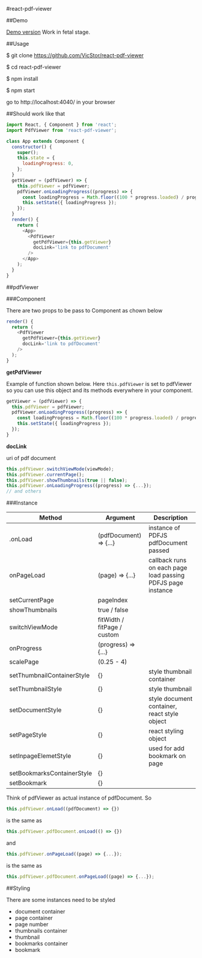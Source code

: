 #react-pdf-viewer

##Demo

[Demo version](https://calm-ridge-49297.herokuapp.com/)
Work in fetal stage.

##Usage

$ git clone https://github.com/VicStor/react-pdf-viewer

$ cd react-pdf-viewer

$ npm install

$ npm start

go to http://localhost:4040/ in your browser

##Should work like that

```js
import React, { Component } from 'react';
import PdfViewer from 'react-pdf-viewer';

class App extends Component {
  constructor() {
    super();
    this.state = {
      loadingProgress: 0,
    };
  }
  getViewer = (pdfViewer) => {
    this.pdfViewer = pdfViewer;
    pdfViewer.onLoadingProgress((progress) => {
      const loadingProgress = Math.floor((100 * progress.loaded) / progress.total);
      this.setState({ loadingProgress });
    });
  }
  render() {
    return (
      <App>
        <PdfViewer
          getPdfViewer={this.getViewer}
          docLink='link to pdfDocument'
        />
      </App>
    );
  }
}
```

##pdfViewer

###Component

There are two props to be pass to <PdfViewer /> Component as chown below
```js
render() {
  return (
    <PdfViewer
      getPdfViewer={this.getViewer}
      docLink='link to pdfDocument'
    />
  );
}
```
**getPdfViewer**

Example of function shown below. Here `this.pdfViewer` is set to pdfViewer so you can use this object and its methods everywhere in your component.
```js
getViewer = (pdfViewer) => {
  this.pdfViewer = pdfViewer;
  pdfViewer.onLoadingProgress((progress) => {
    const loadingProgress = Math.floor((100 * progress.loaded) / progress.total);
    this.setState({ loadingProgress });
  });
}
```
**docLink**

uri of pdf document

```js
this.pdfViewer.switchViewMode(viewMode);
this.pdfViewer.currentPage();
this.pdfViewer.showThumbnails(true || false);
this.pdfViewer.onLoadingProgress((progress) => {...});
// and others
```

###Instance

| Method | Argument | Description |
|---|---|---|
| .onLoad | (pdfDocument) => {...} | instance of PDFJS pdfDocument passed |
| onPageLoad | (page) => {...} | callback runs on each page load passing PDFJS page instance |
| setCurrentPage | pageIndex | |
| showThumbnails | true / false | |
| switchViewMode | fitWidth / fitPage / custom | |
| onProgress | (progress) => {...} | |
| scalePage | (0.25 - 4) | |
| setThumbnailContainerStyle | {} | style thumbnail container |
| setThumbnailStyle | {} |  style thumbnail |
| setDocumentStyle | {} | style document container, react style object |
| setPageStyle | {} |  react styling object |
| setInpageElemetStyle | {} | used for add bookmark on page |
| setBookmarksContainerStyle | {} |  |
| setBookmark | {} |  |


Think of pdfViewer as actual instance of pdfDocument.
So
```js
this.pdfViewer.onLoad((pdfDocument) => {})
```
is the same as
```js
this.pdfViewer.pdfDocument.onLoad(() => {})
```
and
```js
this.pdfViewer.onPageLoad((page) => {...});
```
is the same as
```js
this.pdfViewer.pdfDocument.onPageLoad((page) => {...});
```

##Styling

There are some instances need to be styled
- document container
- page container
- page number
- thumbnails container
- thumbnail
- bookmarks container
- bookmark
